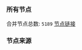 ### 所有节点
合并节点总数: `5189`
[节点链接](https://github.com/rzhy1/33/raw/master/sub/sub_merge_base64.txt)

### 节点来源
